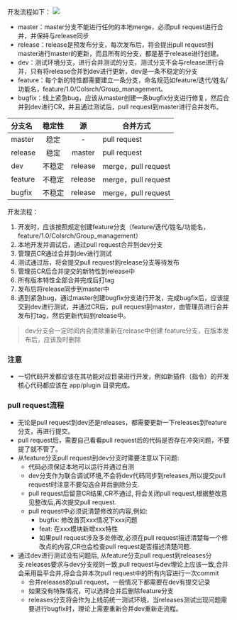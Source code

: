 开发流程如下：
![](https://7.dusays.com/2021/04/12/61ae478820cc9.png)

- master：master分支不能进行任何的本地merge，必须pull request进行合并，并保持与release同步
- release：release是预发布分支，每次发布后，将会提出pull request到master进行master的更新，而且所有的分支，都是基于release进行创建。
- dev：测试环境分支，进行合并测试的分支，测试分支不会与release进行合并，只有将release合并到dev进行更新，dev是一条不稳定的分支
- feature：每个新的特性都需要建立一条分支，命名规范如feature/迭代/姓名/功能名，feature/1.0/Colsrch/Group_management。
- bugfix：线上紧急bug，应该从master创建一条bugfix分支进行修复，然后合并到dev进行CR，并且通过测试后，pull request到master进行合并发布。

| 分支名 | 稳定性 | 源 | 合并方式 |
| :--- | :---: | :---: | --- |
| master | 稳定 | - |pull request |
| release | 稳定 | master |pull request |
| dev | 不稳定 | release |merge，pull request |
| feature | 不稳定 | release | merge，pull request |
| bugfix | 不稳定 | release | merge，pull request |

开发流程：

1. 开发时，应该按照规定创建feature分支（feature/迭代/姓名/功能名，feature/1.0/Colsrch/Group_management）
2. 本地开发并调试后，通过pull request合并到dev分支
3. 管理员CR通过合并到dev进行测试
4. 测试通过后，将会提交pull request到release分支等待发布
5. 管理员CR后合并提交的新特性到release中
6. 所有版本特性全部合并完成后打tag
7. 发布后将release同步到master中
8. 遇到紧急bug，通过master创建bugfix分支进行开发，完成bugfix后，应该提交到dev进行测试，并通过CR后，pull request到master，由管理员进行合并发布打tag，然后更新代码到release中。

> dev分支会一定时间内会清除重新在release中创建
> feature分支，在版本发布后，应该及时删除

### 注意

- 一切代码开发都应该在其功能对应目录进行开发，例如新插件（指令）的开发核心代码都应该在 app/plugin 目录完成。

### pull request流程

- 无论是pull request到dev还是releases，都需要更新一下releases到feature分支，再进行提交。
- pull request后，需要自己看看pull request后的代码是否存在冲突问题，不要提了就不管了。
- 从feature分支pull request到dev分支时需要注意以下问题:
    - 代码必须保证本地可以运行并通过自测
    - dev分支作为联合调试环境,不会将dev代码同步到releases,所以提交pull request时注意不要勾选合并后删除分支.
    - pull request后留意CR结果,CR不通过, 将会关闭pull request,根据整改意见整改后,再次提交pull request.
    - pull request中必须说清楚修改的内容,例如:
        - bugfix: 修改首页xxx情况下xxx问题
        - feat: 在xxx模块新增xxx特性
        - 如果pull request涉及多处修改,必须在pull request描述清楚每一个修改点的内容,CR也会检查pull request是否描述清楚问题.
- 通过dev进行测试没有问题后, 从feature分支pull request到releases分支.releases要求与dev分支规则一致,pull request与dev理论上应该一致,合并会采用扁平合并,将会合并本次pull
  request中的所有内容进行一次commit
    - 合并releases的pull request，一般情况下都需要在dev有提交记录
    - 如果没有特殊情况，可以选择合并后删除feature分支
    - releases分支将会作为上线前统一测试环境，当releases测试出现问题需要进行bugfix时，理论上需要重新合并dev重新走流程。

